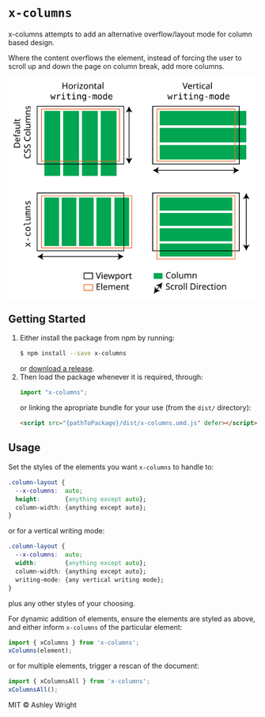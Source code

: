 `x-columns`
============================================================

x-columns attempts to add an alternative overflow/layout mode for column based design.

Where the content overflows the element, instead of forcing the user to scroll up and down the page on column break, add more columns.

<img alt="Diagram detailing how x-columns changes the overflow of CSS columns" src="media/layout-comparison.svg" width="500px" align="center">

## Getting Started
1. Either install the package from npm by running:
    ```sh
    $ npm install --save x-columns
    ```
    or [download a release](https://github.com/AshleyWright/x-columns/releases).
2. Then load the package whenever it is required, through:
    ```js
    import "x-columns";
    ```
    or linking the apropriate bundle for your use (from the `dist/` directory):
    ```html
    <script src="{pathToPackage}/dist/x-columns.umd.js" defer></script>
    ```

## Usage
Set the styles of the elements you want `x-columns` to handle to:
```css
.column-layout {
  --x-columns:  auto;
  height:       {anything except auto};
  column-width: {anything except auto};
}
```
or for a vertical writing mode:
```css
.column-layout {
  --x-columns:  auto;
  width:        {anything except auto};
  column-width: {anything except auto};
  writing-mode: {any vertical writing mode};
}
```
plus any other styles of your choosing.

For dynamic addition of elements, ensure the elements are styled as above, and either inform `x-columns` of the particular element:
```js
import { xColumns } from 'x-columns';
xColumns(element);
```
or for multiple elements, trigger a rescan of the document:
```js
import { xColumnsAll } from 'x-columns';
xColumnsAll();
```

MIT &copy; Ashley Wright